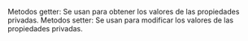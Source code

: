 Metodos getter: Se usan para obtener los valores de las propiedades privadas.
Metodos setter: Se usan para modificar los valores de las propiedades privadas.